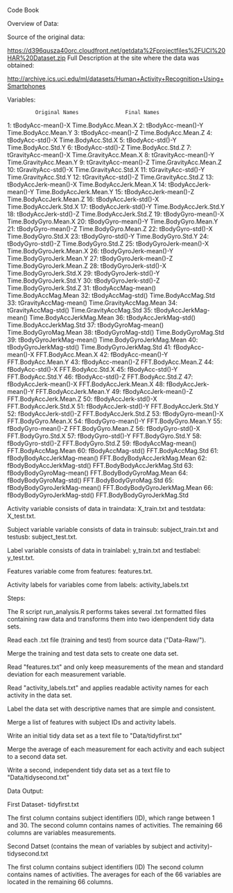 Code Book 

Overview of Data:

Source of the original data:

https://d396qusza40orc.cloudfront.net/getdata%2Fprojectfiles%2FUCI%20HAR%20Dataset.zip
Full Description at the site where the data was obtained:

http://archive.ics.uci.edu/ml/datasets/Human+Activity+Recognition+Using+Smartphones

Variables:

             Original Names               Final Names
 1:           tBodyAcc-mean()-X          Time.BodyAcc.Mean.X
 2:           tBodyAcc-mean()-Y          Time.BodyAcc.Mean.Y
 3:           tBodyAcc-mean()-Z          Time.BodyAcc.Mean.Z
 4:            tBodyAcc-std()-X           Time.BodyAcc.Std.X
 5:            tBodyAcc-std()-Y           Time.BodyAcc.Std.Y
 6:            tBodyAcc-std()-Z           Time.BodyAcc.Std.Z
 7:        tGravityAcc-mean()-X       Time.GravityAcc.Mean.X
 8:        tGravityAcc-mean()-Y       Time.GravityAcc.Mean.Y
 9:        tGravityAcc-mean()-Z       Time.GravityAcc.Mean.Z
10:         tGravityAcc-std()-X        Time.GravityAcc.Std.X
11:         tGravityAcc-std()-Y        Time.GravityAcc.Std.Y
12:         tGravityAcc-std()-Z        Time.GravityAcc.Std.Z
13:       tBodyAccJerk-mean()-X      Time.BodyAccJerk.Mean.X
14:       tBodyAccJerk-mean()-Y      Time.BodyAccJerk.Mean.Y
15:       tBodyAccJerk-mean()-Z      Time.BodyAccJerk.Mean.Z
16:        tBodyAccJerk-std()-X       Time.BodyAccJerk.Std.X
17:        tBodyAccJerk-std()-Y       Time.BodyAccJerk.Std.Y
18:        tBodyAccJerk-std()-Z       Time.BodyAccJerk.Std.Z
19:          tBodyGyro-mean()-X         Time.BodyGyro.Mean.X
20:          tBodyGyro-mean()-Y         Time.BodyGyro.Mean.Y
21:          tBodyGyro-mean()-Z         Time.BodyGyro.Mean.Z
22:           tBodyGyro-std()-X          Time.BodyGyro.Std.X
23:           tBodyGyro-std()-Y          Time.BodyGyro.Std.Y
24:           tBodyGyro-std()-Z          Time.BodyGyro.Std.Z
25:      tBodyGyroJerk-mean()-X     Time.BodyGyroJerk.Mean.X
26:      tBodyGyroJerk-mean()-Y     Time.BodyGyroJerk.Mean.Y
27:      tBodyGyroJerk-mean()-Z     Time.BodyGyroJerk.Mean.Z
28:       tBodyGyroJerk-std()-X      Time.BodyGyroJerk.Std.X
29:       tBodyGyroJerk-std()-Y      Time.BodyGyroJerk.Std.Y
30:       tBodyGyroJerk-std()-Z      Time.BodyGyroJerk.Std.Z
31:          tBodyAccMag-mean()         Time.BodyAccMag.Mean
32:           tBodyAccMag-std()          Time.BodyAccMag.Std
33:       tGravityAccMag-mean()      Time.GravityAccMag.Mean
34:        tGravityAccMag-std()       Time.GravityAccMag.Std
35:      tBodyAccJerkMag-mean()     Time.BodyAccJerkMag.Mean
36:       tBodyAccJerkMag-std()      Time.BodyAccJerkMag.Std
37:         tBodyGyroMag-mean()        Time.BodyGyroMag.Mean
38:          tBodyGyroMag-std()         Time.BodyGyroMag.Std
39:     tBodyGyroJerkMag-mean()    Time.BodyGyroJerkMag.Mean
40:      tBodyGyroJerkMag-std()     Time.BodyGyroJerkMag.Std
41:           fBodyAcc-mean()-X           FFT.BodyAcc.Mean.X
42:           fBodyAcc-mean()-Y           FFT.BodyAcc.Mean.Y
43:           fBodyAcc-mean()-Z           FFT.BodyAcc.Mean.Z
44:            fBodyAcc-std()-X            FFT.BodyAcc.Std.X
45:            fBodyAcc-std()-Y            FFT.BodyAcc.Std.Y
46:            fBodyAcc-std()-Z            FFT.BodyAcc.Std.Z
47:       fBodyAccJerk-mean()-X       FFT.BodyAccJerk.Mean.X
48:       fBodyAccJerk-mean()-Y       FFT.BodyAccJerk.Mean.Y
49:       fBodyAccJerk-mean()-Z       FFT.BodyAccJerk.Mean.Z
50:        fBodyAccJerk-std()-X        FFT.BodyAccJerk.Std.X
51:        fBodyAccJerk-std()-Y        FFT.BodyAccJerk.Std.Y
52:        fBodyAccJerk-std()-Z        FFT.BodyAccJerk.Std.Z
53:          fBodyGyro-mean()-X          FFT.BodyGyro.Mean.X
54:          fBodyGyro-mean()-Y          FFT.BodyGyro.Mean.Y
55:          fBodyGyro-mean()-Z          FFT.BodyGyro.Mean.Z
56:           fBodyGyro-std()-X           FFT.BodyGyro.Std.X
57:           fBodyGyro-std()-Y           FFT.BodyGyro.Std.Y
58:           fBodyGyro-std()-Z           FFT.BodyGyro.Std.Z
59:          fBodyAccMag-mean()          FFT.BodyAccMag.Mean
60:           fBodyAccMag-std()           FFT.BodyAccMag.Std
61:  fBodyBodyAccJerkMag-mean()  FFT.BodyBodyAccJerkMag.Mean
62:   fBodyBodyAccJerkMag-std()   FFT.BodyBodyAccJerkMag.Std
63:     fBodyBodyGyroMag-mean()     FFT.BodyBodyGyroMag.Mean
64:      fBodyBodyGyroMag-std()      FFT.BodyBodyGyroMag.Std
65: fBodyBodyGyroJerkMag-mean() FFT.BodyBodyGyroJerkMag.Mean
66:  fBodyBodyGyroJerkMag-std()  FFT.BodyBodyGyroJerkMag.Std


Activity variable consists of data in traindata: X_train.txt and testdata: X_test.txt.

Subject variable variable consists of data in trainsub: subject_train.txt and testusb: subject_test.txt.

Label variable consists of data in trainlabel: y_train.txt and testlabel: y_test.txt.

Features variable come from features: features.txt.

Activity labels for variables come from labels: activity_labels.txt

Steps:

The R script run_analysis.R performs takes several .txt formatted files containing raw data and transforms them
into two idenpendent tidy data sets.

Read each .txt file (training and test) from source data ("Data-Raw/").

Merge the training and test data sets to create one data set.

Read "features.txt" and only keep measurements of the mean and standard deviation for each measurement variable.

Read "activity_labels.txt" and applies readable activity names for each activity in the data set.

Label the data set with descriptive names that are simple and consistent. 

Merge a list of features with subject IDs and activity labels. 

Write an initial tidy data set as a text file to "Data/tidyfirst.txt"

Merge the average of each measurement for each activity and each subject to a second data set. 

Write a second, independent tidy data set as a text file to "Data/tidysecond.txt"

Data Output:

First Dataset- tidyfirst.txt

The first column contains subject identifiers (ID), which range between 1 and 30.
The second column contains names of activities.
The remaining 66 columns are variables measurements.

Second Datset (contains the mean of variables by subject and activity)- tidysecond.txt

The first column contains subject identifiers (ID)
The second column contains names of activities.
The averages for each of the 66 variables are located in the remaining 66 columns.